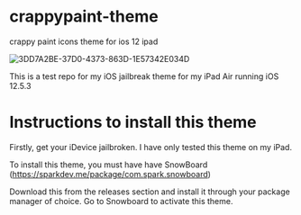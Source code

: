 # crappypaint-theme
crappy paint icons theme for ios 12 ipad

![3DD7A2BE-37D0-4373-863D-1E57342E034D](https://user-images.githubusercontent.com/37850648/122979987-12da9b80-d390-11eb-9a3b-3975f930ceff.png)

This is a test repo for my iOS jailbreak theme for my iPad Air running iOS 12.5.3

# Instructions to install this theme

Firstly, get your iDevice jailbroken. I have only tested this theme on my iPad.

To install this theme, you must have have SnowBoard (https://sparkdev.me/package/com.spark.snowboard)

Download this from the releases section and install it through your package manager of choice. Go to Snowboard to activate this theme.


